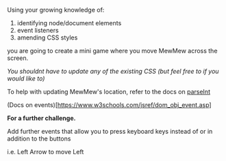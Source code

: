 Using your growing knowledge of:

1. identifying node/document elements
2. event listeners
3. amending CSS styles

you are going to create a mini game where you move MewMew across the screen.

*You shouldnt have to update any of the existing CSS (but feel free to if you would like to)*

To help with updating MewMew's location, refer to the docs on [parseInt](https://www.w3schools.com/jsref/jsref_parseInt.asp)

(Docs on events)[https://www.w3schools.com/jsref/dom_obj_event.asp]

**For a further challenge.**

Add further events that allow you to press keyboard keys instead of or in addition to the buttons

i.e. Left Arrow to move Left
